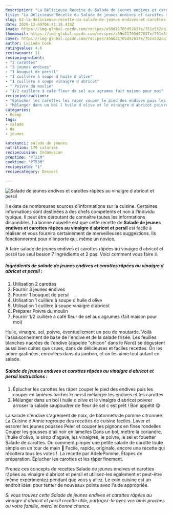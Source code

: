 ```yaml
---
description: "La Délicieuse Recette du Salade de jeunes endives et carottes râpées au vinaigre d abricot et persil"
title: "La Délicieuse Recette du Salade de jeunes endives et carottes râpées au vinaigre d abricot et persil"
slug: 62-la-delicieuse-recette-du-salade-de-jeunes-endives-et-carottes-rapees-au-vinaigre-d-abricot-et-persil
date: 2020-12-09T06:41:18.433Z
image: https://img-global.cpcdn.com/recipes/a59d21705d92637e/751x532cq70/salade-de-jeunes-endives-et-carottes-rapees-au-vinaigre-d-abricot-et-persil-photo-principale-de-la-recette.jpg
thumbnail: https://img-global.cpcdn.com/recipes/a59d21705d92637e/751x532cq70/salade-de-jeunes-endives-et-carottes-rapees-au-vinaigre-d-abricot-et-persil-photo-principale-de-la-recette.jpg
cover: https://img-global.cpcdn.com/recipes/a59d21705d92637e/751x532cq70/salade-de-jeunes-endives-et-carottes-rapees-au-vinaigre-d-abricot-et-persil-photo-principale-de-la-recette.jpg
author: Lucinda Cook
ratingvalue: 4.6
reviewcount: 11
recipeingredient:
- "2 carottes"
- "3 jeunes endives"
- "1 bouquet de persil"
- "1 cuillère à soupe d huile d olive"
- "1 cuillère à soupe vinaigre d abricot"
- " Poivre du moulin"
- "1/2 cuillère à café fleur de sel aux agrumes fait maison pour moi"
recipeinstructions:
- "Éplucher les carottes les râper couper le pied des endives puis les couper en lanières hacher le persil mélanger les endives et les carottes"
- "Mélanger dans un bol l huile d olive et le vinaigre d abricot poivrer arroser la salade saupoudrer de fleur de sel c est prêt ! Bon appétit 😋"
categories:
- Resep
tags:
- salade
- de
- jeunes

katakunci: salade de jeunes 
nutrition: 179 calories
recipecuisine: Indonesian
preptime: "PT22M"
cooktime: "PT53M"
recipeyield: "1"
recipecategory: Dessert

---
```



![Salade de jeunes endives et carottes râpées au vinaigre d abricot et persil](https://img-global.cpcdn.com/recipes/a59d21705d92637e/751x532cq70/salade-de-jeunes-endives-et-carottes-rapees-au-vinaigre-d-abricot-et-persil-photo-principale-de-la-recette.jpg)

Il existe de nombreuses sources d'informations sur la cuisine. Certaines informations sont destinées à des chefs compétents et non à l'individu typique. Il peut être déroutant de connaître toutes les informations disponibles. La bonne nouvelle est que cette recette de <strong> Salade de jeunes endives et carottes râpées au vinaigre d abricot et persil </strong> est facile à réaliser et vous fournira certainement de merveilleuses suggestions. Ils fonctionneront pour n'importe qui, même un novice.

<!--inarticleads1-->

À faire salade de jeunes endives et carottes râpées au vinaigre d abricot et persil tue seul besion 7 Ingrédients et 2 pas. Voici comment vous faire il.

##### Ingrédients de salade de jeunes endives et carottes râpées au vinaigre d abricot et persil :

1. Utilisation 2 carottes
1. Fournir 3 jeunes endives
1. Fournir 1 bouquet de persil
1. Utilisation 1 cuillère à soupe d huile d olive
1. Utilisation 1 cuillère à soupe vinaigre d abricot
1. Préparer  Poivre du moulin
1. Fournir 1/2 cuillère à café fleur de sel aux agrumes (fait maison pour moi)


Huile, vinaigre, sel, poivre, éventuellement un peu de moutarde. Voilà l&#39;assaisonnement de base de l&#39;endive et de la salade frisée. Les feuilles blanches nacrées de l&#39;endive (appelée &#34;chicon&#34; dans le Nord) se dégustent aussi bien cuites que crues, dans de délicieuses et faciles recettes. On les adore gratinées, enroulées dans du jambon, et on les aime tout autant en salade. 

<!--inarticleads2-->

##### Salade de jeunes endives et carottes râpées au vinaigre d abricot et persil instructions :

1. Éplucher les carottes les râper couper le pied des endives puis les couper en lanières hacher le persil mélanger les endives et les carottes
1. Mélanger dans un bol l huile d olive et le vinaigre d abricot poivrer arroser la salade saupoudrer de fleur de sel c est prêt ! Bon appétit 😋


La salade d&#39;endive s&#39;agrément de noix, de bâtonnets de pomme citronnée. La Cuisine d&#39;Annie regroupe des recettes de cuisine faciles. Laver et essorer les jeunes pousses Peler et couper les pignons en fines rondelles Couper les gousses d&#39;ail noir en lamelles Dans un bol, mettre la coriandre, l&#39;huile d&#39;olive, le sirop d&#39;agave, les vinaigres, le poivre, le sel et fouetter Salade de carottes. Ou comment pimper une petite salade de carotte toute simple en un tour de main 🙂 Facile, rapide, originale, encore une recette qui récoltera tous les votes !. La recette par AdelePomme. Étapes de préparation. Éplucher les carottes et les râper finement. 

<!--inarticleads1-->

<p>
Prenez ces concepts de recettes Salade de jeunes endives et carottes râpées au vinaigre d abricot et persil et utilisez-les également et peut-être même expérimentez pendant que vous y allez. Le coin cuisine est un endroit idéal pour tenter de nouveaux points avec l'aide appropriée.
</p>

<p>
<i>Si vous trouvez cette Salade de jeunes endives et carottes râpées au vinaigre d abricot et persil recette utile, partagez-la avec vos amis proches ou votre famille, merci et bonne chance.</i>
</p>
